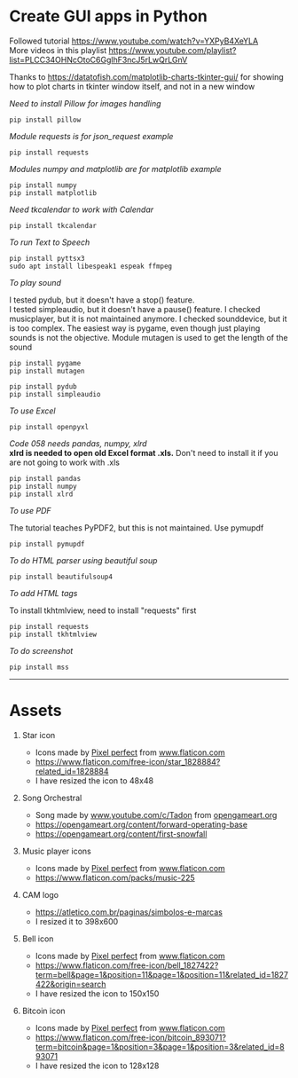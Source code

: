 # Create GUI apps in Python

Followed tutorial https://www.youtube.com/watch?v=YXPyB4XeYLA  
More videos in this playlist https://www.youtube.com/playlist?list=PLCC34OHNcOtoC6GglhF3ncJ5rLwQrLGnV  

Thanks to https://datatofish.com/matplotlib-charts-tkinter-gui/ for showing how to plot charts in tkinter window itself, and not in a new window

_Need to install Pillow for images handling_  

    pip install pillow

_Module requests is for json\_request example_

    pip install requests

_Modules numpy and matplotlib are for matplotlib example_

    pip install numpy  
    pip install matplotlib  

_Need tkcalendar to work with Calendar_

    pip install tkcalendar  

_To run Text to Speech_

    pip install pyttsx3
    sudo apt install libespeak1 espeak ffmpeg

_To play sound_

I tested pydub, but it doesn't have a stop() feature.  
I tested simpleaudio, but it doesn't have a pause() feature.
I checked musicplayer, but it is not maintained anymore.
I checked sounddevice, but it is too complex.
The easiest way is pygame, even though just playing sounds is not the objective.
Module mutagen is used to get the length of the sound

    pip install pygame
    pip install mutagen

    pip install pydub
    pip install simpleaudio

_To use Excel_

    pip install openpyxl


_Code 058 needs pandas, numpy, xlrd_  
**xlrd is needed to open old Excel format .xls.** Don't need to install it if you are not going to work with .xls

    pip install pandas
    pip install numpy
    pip install xlrd

_To use PDF_

The tutorial teaches PyPDF2, but this is not maintained. Use pymupdf

    pip install pymupdf

_To do HTML parser using beautiful soup_

    pip install beautifulsoup4

_To add HTML tags_

To install tkhtmlview, need to install "requests" first

    pip install requests
    pip install tkhtmlview

_To do screenshot_

    pip install mss

___ 
# Assets

1. Star icon
    * <div>Icons made by <a href="https://www.flaticon.com/authors/pixel-perfect" title="Pixel perfect">Pixel perfect</a> from <a href="https://www.flaticon.com/" title="Flaticon">www.flaticon.com</a></div>
    * https://www.flaticon.com/free-icon/star_1828884?related_id=1828884
    * I have resized the icon to 48x48
  

2. Song Orchestral
    * <div>Song made by <a href="www.youtube.com/c/Tadon" title="www.youtube.com/c/Tadon">www.youtube.com/c/Tadon</a> from <a href="https://opengameart.org/content/forward-operating-base/" title="opengameart.org">opengameart.org</a></div>
    * https://opengameart.org/content/forward-operating-base
    * https://opengameart.org/content/first-snowfall

3. Music player icons
    * <div>Icons made by <a href="https://www.flaticon.com/authors/pixel-perfect" title="Pixel perfect">Pixel perfect</a> from <a href="https://www.flaticon.com/" title="Flaticon">www.flaticon.com</a></div>
    * https://www.flaticon.com/packs/music-225

4. CAM logo
    * https://atletico.com.br/paginas/simbolos-e-marcas
    * I resized it to 398x600

5. Bell icon
    * <div>Icons made by <a href="https://www.flaticon.com/authors/pixel-perfect" title="Pixel perfect">Pixel perfect</a> from <a href="https://www.flaticon.com/" title="Flaticon">www.flaticon.com</a></div>
    * https://www.flaticon.com/free-icon/bell_1827422?term=bell&page=1&position=11&page=1&position=11&related_id=1827422&origin=search
    * I have resized the icon to 150x150

6. Bitcoin icon
    * <div>Icons made by <a href="https://icon54.com/" title="Pixel perfect">Pixel perfect</a> from <a href="https://www.flaticon.com/" title="Flaticon">www.flaticon.com</a></div>
    * https://www.flaticon.com/free-icon/bitcoin_893071?term=bitcoin&page=1&position=3&page=1&position=3&related_id=893071
    * I have resized the icon to 128x128